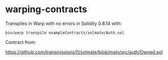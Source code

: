 # warping-contracts

Transpiles in Warp with no errors in Solidity 0.8.14 with:

```shell
bin/warp transpile exampleContracts/solmate/Auth.sol
```

Contract from:

https://github.com/transmissions11/solmate/blob/main/src/auth/Owned.sol

